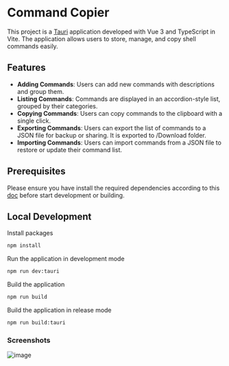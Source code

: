 # Command Copier

This project is a [Tauri](https://v2.tauri.app/) application developed with Vue 3 and TypeScript in Vite. The application allows users to store, manage, and copy shell commands easily.

## Features

- **Adding Commands**: Users can add new commands with descriptions and group them.
- **Listing Commands**: Commands are displayed in an accordion-style list, grouped by their categories.
- **Copying Commands**: Users can copy commands to the clipboard with a single click.
- **Exporting Commands**: Users can export the list of commands to a JSON file for backup or sharing. It is exported to /Download folder.
- **Importing Commands**: Users can import commands from a JSON file to restore or update their command list.

## Prerequisites

Please ensure you have install the required dependencies according to this [doc](https://v2.tauri.app/start/prerequisites/) before start development or building.

## Local Development

Install packages

```bash
npm install
```

Run the application in development mode

```bash
npm run dev:tauri
```

Build the application

```bash
npm run build
```
Build the application in release mode

```bash
npm run build:tauri
```

### Screenshots
![image](https://github.com/user-attachments/assets/9e7bd2ef-5096-4596-b298-bdcfe7f12829)

